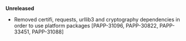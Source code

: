 **Unreleased**
* Removed certifi, requests, urllib3 and cryptography dependencies in order to use platform packages [PAPP-31096, PAPP-30822, PAPP-33451, PAPP-31088]